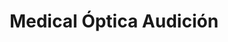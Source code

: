 ---
title: "Medical Óptica Audición"
url: /bilbao/medical-optica-audicion-luis-luciano-bonaparte-kalea/
shop: Optiker
---